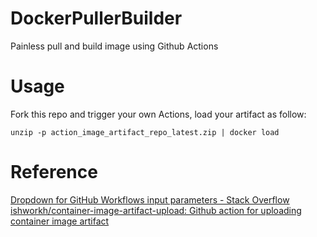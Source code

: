 # DockerPullerBuilder
Painless pull and build image using Github Actions
# Usage
Fork this repo and trigger your own Actions, load your artifact as follow:
```
unzip -p action_image_artifact_repo_latest.zip | docker load
```
# Reference
[Dropdown for GitHub Workflows input parameters - Stack Overflow](https://stackoverflow.com/questions/69296314/dropdown-for-github-workflows-input-parameters)
[ishworkh/container-image-artifact-upload: Github action for uploading container image artifact](https://github.com/ishworkh/container-image-artifact-upload)